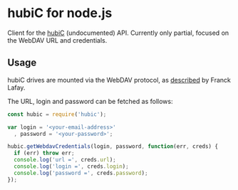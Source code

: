 # hubiC for node.js

Client for the [hubiC][hubic] (undocumented) API. Currently only partial,
focused on the WebDAV URL and credentials.

## Usage

hubiC drives are mounted via the WebDAV protocol, as [described][protocol] by
Franck Lafay.

The URL, login and password can be fetched as follows:

```javascript
const hubic = require('hubic');

var login = '<your-email-address>'
  , password = '<your-password>';

hubic.getWebdavCredentials(login, password, function(err, creds) {
  if (err) throw err;
  console.log('url =', creds.url);
  console.log('login =', creds.login);
  console.log('password =', creds.password);
});
```

[hubic]: http://www.ovh.fr/hubiC/
[protocol]: http://www.protocol-hacking.org/post/2012/01/29/Hubic%2C-maintenant-vraiment-ubiquitous
